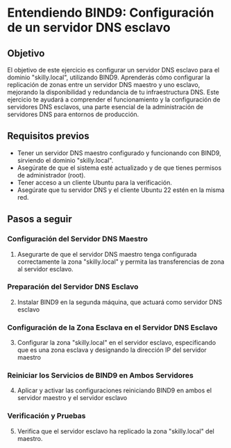 # Entendiendo BIND9: Configuración de un servidor DNS esclavo

## Objetivo

El objetivo de este ejercicio es configurar un servidor DNS esclavo para el dominio "skilly.local", utilizando BIND9. Aprenderás cómo configurar la replicación de zonas entre un servidor DNS maestro y uno esclavo, mejorando la disponibilidad y redundancia de tu infraestructura DNS. Este ejercicio te ayudará a comprender el funcionamiento y la configuración de servidores DNS esclavos, una parte esencial de la administración de servidores DNS para entornos de producción.

## Requisitos previos

- Tener un servidor DNS maestro configurado y funcionando con BIND9, sirviendo el dominio "skilly.local".
- Asegúrate de que el sistema esté actualizado y de que tienes permisos de administrador (root).
- Tener acceso a un cliente Ubuntu para la verificación.
- Asegúrate que tu servidor DNS y el cliente Ubuntu 22 estén en la misma red.

## Pasos a seguir

### Configuración del Servidor DNS Maestro

1. Asegurarte de que el servidor DNS maestro tenga configurada correctamente la zona "skilly.local" y permita las transferencias de zona al servidor esclavo.

### Preparación del Servidor DNS Esclavo

2. Instalar BIND9 en la segunda máquina, que actuará como servidor DNS esclavo

### Configuración de la Zona Esclava en el Servidor DNS Esclavo

3. Configurar la zona "skilly.local" en el servidor esclavo, especificando que es una zona esclava y designando la dirección IP del servidor maestro

### Reiniciar los Servicios de BIND9 en Ambos Servidores

4. Aplicar y activar las configuraciones reiniciando BIND9 en ambos el servidor maestro y el servidor esclavo

### Verificación y Pruebas

5. Verifica que el servidor esclavo ha replicado la zona "skilly.local" del maestro.
